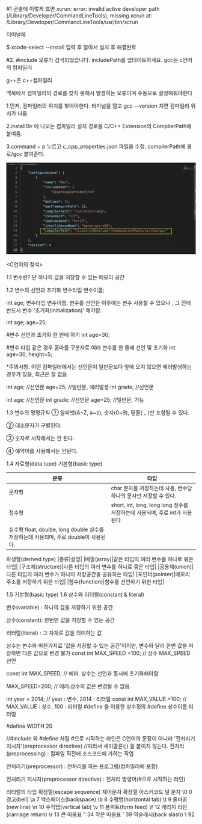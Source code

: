 #1 콘솔에 이렇게 뜨면 
xcrun: error: invalid active developer path (/Library/Developer/CommandLineTools), missing xcrun at: /Library/Developer/CommandLineTools/usr/bin/xcrun

 

터미널에 

$ xcode-select --install  입력 후 알아서 설치 후 해결완료

 

#2. #include 오류가 검색되었습니다. includePath를 업데이트하세요. 
gcc는 c언어의 컴파일러

g++은 c++컴파일러 

맥북에서 컴파일러의 경로를 찾지 못해서 발생하는 오류이며 수동으로 설정해줘야한다

 

1.먼저, 컴파일러의 위치를 찾아야한다. 터미널을 열고 gcc --version  치면 컴파일러 위치가 나옴.

 

2.installDir 에 나오는 컴파일러 설치 경로를 C/C++ Extension의 CompilerPath에 붙여줌.


3.command + p 누르고 c_cpp_properties.json 파일을 수정. compilerPath에 경로/gcc 붙여준다.

![1_photo](./1_photo.png)




<C언어의 정석>

1.1 변수란?
단 하나의 값을 저장할 수 있는 메모리 공간

 

1.2 변수의 선언과 초기화
변수타입 변수이름;

int age;
변수타입 변수이름;
변수를 선언한 이후에는 변수 사용할 수 있으나 , 그 전에 반드시 변수 '초기화(initialization)' 해야함.

int age;
age=25;

#변수 선언과 초기화 한 번에 하기
int age=30;

#변수 타입 같은 경우 콤마를 구분자로 여러 변수를 한 줄에 선언 및 초기화
int age=30, height=5;
 

*주의사항. 어떤 컴파일러에서는 선언문이 일반문보다 앞에 오지 않으면 에러발생하는 경우가 있음, 최근은 잘 없음

int age;    //선언문
age=25;     //일반문, 에러발생
int grade;  //선언문

int age;    //선언문
int grade;  //선언문
age=25;     //일반문, 가능
 

1.3 변수의 명명규칙
① 알파벳(A~Z, a~z), 숫자(0~9), 밑줄( _ )만 포함될 수 있다.

② 대소문자가 구별된다.

③ 숫자로 시작해서는 안 된다.

④ 예약어를 사용해서는 안된다.

 1.4 자료형(data tupe)
기본형(basic type)

|분류|타입|
|---|---|
|문자형|char 문자를 저장하는데 사용, 변수당 하나의 문자만 저장할 수 있다.|
|정수형|	short, int, long, long long 정수를 저장하는데 사용되며, 주로  int가 사용된다.|
|실수형	float, doulbe, long double 실수를 저장하는데 사용되며, 주로 double이 사용된다.|

파생형(derived type)
|종류|설명|
|배열(array)|같은 타입의 여러 변수를 하나로 묶은 타입|
|구조체(structure)|다른 타입의 여러 변수를 하나로 묶은 타입|
|공용체(union)|다른 타입의 여러 변수가 하나의 저장공간을 공유하는 타입|
|포인터(pointer)|메모리 주소를 저장하기 위한 타입|
|함수(function)|함수를 선언하기 위한 타입|
 

 

1.5 기본형(basic type)
1.6 상수와 리터럴(constant & literal)
 

변수(variable) : 하나의 값을 저장하기 위한 공간

상수(constant): 한번만 값을 저장할 수 있는 공간

리터럴(literal) : 그 자체로 값을 의미하는 값

 

 

상수는 변수와 마찬가지로 '값을 저장할 수 있는 공간'이지만, 변수와 달리 한번 값을 저장하면 다른 값으로 변경 불가
const int MAX_SPEED =100; // 상수 MAX_SPEED 선언

const int MAX_SPEED;      // 에러. 상수는 선언과 동시에 초기화해야함

MAX_SPEED=200;            // 에러.상수의 값은 변경될 수 없음.

int year = 2014;          // year : 변수, 2014 : 리터럴
const int MAX_VALUE =100; // MAX_VALUE : 상수, 100 : 리터럴
#define 을 이용한 상수정의
#define 상수이름 리터럴

#define WIDTH 20

//#include 와 #define 처럼 #으로 시작하는 라인은 C언어의 문장이 아니라 '전처리기 지시자'(preprocessor directive)
//따라서 세미콜론(;) 을 붙이지 않는다.
전처리(preprocessing) : 컴파일 직전에 소스코드에 가하는 작업

전처리기(preprocessor) : 전처리를 하는 프로그램(컴파일러에 포함)

전처리기 지시자(preprocessor directive) : 전처리 명령어(#으로 시작하는 라인)

 

리터럴의 타입
확장열(escape sequence)
제어문자	확장열	아스키코드
널 문자	\0	0
경고(bell)	\a	7
백스페이스(backspace)	\b	8
수평탭(horizontal tab)	\t	9
줄바꿈(new line)	\n	10
수직탭(vertical tab)	\v	11
폼피트(form feed)	\f	12
캐리지 리턴(carriage return)	\r	13
큰 따옴표	\"	34
작은 따옴표	\'	39
역슬래시(back slash)	\\	92